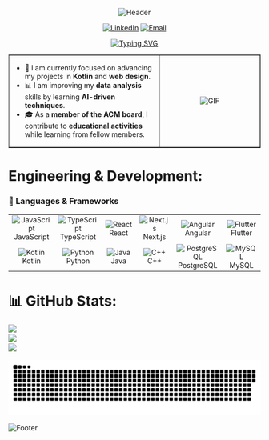 <div align="center">

![Header](https://capsule-render.vercel.app/api?type=waving&height=300&color=0:13547a,100:80d0c7&text=David%20Vargas&section=header&reversal=false&textBg=false&fontSize=0&fontAlign=50&animation=fadeIn&fontColor=ffffff&desc=Frontend%20Web%20Developer%20|%20Full-Stack%20Experience%20|%20Data%20Analysis%20Enthusiast&descAlign=50&descAlignY=60&fontAlignY=40)

[![LinkedIn](https://img.shields.io/badge/LinkedIn-13547a?style=for-the-badge&logo=linkedin&logoColor=white)](https://www.linkedin.com/in/david-felipe-vargas-cárdenas-13b02b317)
[![Email](https://img.shields.io/badge/Email-80d0c7?style=for-the-badge&logo=gmail&logoColor=white)](mailto:dafelipe0410@gmail.com)

[![Typing SVG](https://readme-typing-svg.herokuapp.com?font=Fira+Code&pause=1000&color=2084CD&center=true&vCenter=true&width=450&lines=Passionate+about+learning;Always+Building%2C+Always+Improving;Frontend+Developer;Data+Analysis+%26+Visualization)](https://git.io/typing-svg)

</div>


<div align="center">
  <table border=none>
    <tr>
      <td width="60%" valign="top">
<ul>
  <li>🚀 I am currently focused on advancing my projects in <b>Kotlin</b> and <b>web design</b>.</li>
  <li>📊 I am improving my <b>data analysis</b> skills by learning <b>AI-driven techniques</b>.</li>
  <li>🎓 As a <b>member of the ACM board</b>, I contribute to <b>educational activities</b> while learning from fellow members.</li>
</ul>
</td>
<td width="40%" align="center">
  <img height="280rem" alt="GIF" src="https://media.tenor.com/itjFesV8_RUAAAAi/soulja-boy-pepe.gif" />
</td>
  </tr>
</table>
</div>


</div>

# Engineering & Development:
### 🔧 Languages & Frameworks  

<div align="center">
  <table>
    <tr>
      <td align="center" width="100">
        <img src="https://skillicons.dev/icons?i=js" width="48" height="48" alt="JavaScript" />
        <br>JavaScript
      </td>
      <td align="center" width="100">
        <img src="https://skillicons.dev/icons?i=ts" width="48" height="48" alt="TypeScript" />
        <br>TypeScript
      </td>
      <td align="center" width="100">
        <img src="https://skillicons.dev/icons?i=react" width="48" height="48" alt="React" />
        <br>React
      </td>
      <td align="center" width="100">
        <img src="https://skillicons.dev/icons?i=nextjs" width="48" height="48" alt="Next.js" />
        <br>Next.js
      </td>
      <td align="center" width="100">
        <img src="https://skillicons.dev/icons?i=angular" width="48" height="48" alt="Angular" />
        <br>Angular
      </td>
      <td align="center" width="100">
        <img src="https://skillicons.dev/icons?i=flutter" width="48" height="48" alt="Flutter" />
        <br>Flutter
      </td>
    </tr>
    <tr>
      <td align="center" width="100">
        <img src="https://skillicons.dev/icons?i=kotlin" width="48" height="48" alt="Kotlin" />
        <br>Kotlin
      </td>
      <td align="center" width="100">
        <img src="https://skillicons.dev/icons?i=python" width="48" height="48" alt="Python" />
        <br>Python
      </td>
      <td align="center" width="100">
        <img src="https://skillicons.dev/icons?i=java" width="48" height="48" alt="Java" />
        <br>Java
      </td>
      <td align="center" width="100">
        <img src="https://skillicons.dev/icons?i=cpp" width="48" height="48" alt="C++" />
        <br>C++
      </td>
      <td align="center" width="100">
        <img src="https://skillicons.dev/icons?i=postgres" width="48" height="48" alt="PostgreSQL" />
        <br>PostgreSQL
      </td>
      <td align="center" width="100">
        <img src="https://skillicons.dev/icons?i=mysql" width="48" height="48" alt="MySQL" />
        <br>MySQL
      </td>
    </tr>
    
  </table>
</div>


# 📊 GitHub Stats:
![](https://github-readme-stats.vercel.app/api?username=DavidVargas-Ctrl&theme=dark&hide_border=false&include_all_commits=false&count_private=false)<br/>
![](https://github-readme-streak-stats.herokuapp.com/?user=DavidVargas-Ctrl&theme=dark&hide_border=false)<br/>
![](https://github-readme-stats.vercel.app/api/top-langs/?username=DavidVargas-Ctrl&theme=dark&hide_border=false&include_all_commits=false&count_private=false&layout=compact)

![snake gif](https://github.com/DavidVargas-Ctrl/DavidVargas-Ctrl/blob/output/github-snake-dark.svg)

![Footer](https://capsule-render.vercel.app/api?type=waving&height=150&color=0:13547a,100:80d0c7&section=footer&reversal=false&textBg=false&fontSize=0&fontAlign=50&animation=fadeIn&fontColor=ffffff&descAlign=50&descAlignY=60&fontAlignY=40)
